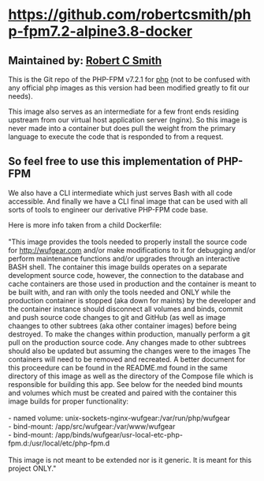 # https://github.com/robertcsmith/php-fpm7.2-alpine3.8-docker

## Maintained by: [Robert C Smith](https://github.com/robertcsmith)

This is the Git repo of the PHP-FPM v7.2.1 for [php](https://hub.docker.com/_/php/) (not to be confused with any official php images as this version had been modified greatly to fit our needs). 

This image also serves as an intermediate for a few front ends residing upstream from our virtual host application server (nginx). So this image is never made into a container but does pull the weight from the primary language to execute the code that is responded to from a request.

## So feel free to use this implementation of PHP-FPM

We also have a CLI intermediate which just serves Bash with all code accessible. And finally we have a CLI final image that can be used with all sorts of tools to engineer our derivative PHP-FPM code base.

Here is more info taken from a child Dockerfile: \
\
"This image provides the tools needed to properly install the source code for http://wufgear.com and/or make modifications to it for debugging and/or perform maintenance functions and/or upgrades through an interactive BASH shell. The container this image builds operates on a separate development source code, however, the connection to the database and cache containers are those used in production and the container is meant to be built with, and ran with only the tools needed and ONLY while the production container is stopped (aka down for maints) by the developer and the container instance should disconnect all volumes and binds, commit and push source code changes to git and GitHub (as well as image chaanges to other subtrees (aka other container images) before being destroyed. To make the changes within production, manually perform a git pull on the production source code. Any changes made to other subtrees should also be updated but assuming the changes were to the images The containers will need to be removed and recreated. A better document for this proceedure can be found in the README.md found in the same directory of this image as well as the directory of the Compose file which is responsible for building this app. See below for the needed bind mounts and volumes which must be created and paired with the container this image builds for proper functionality: \
\
    - named volume:  unix-sockets-nginx-wufgear:/var/run/php/wufgear \
    - bind-mount:    /app/src/wufgear:/var/www/wufgear \
    - bind-mount:    /app/binds/wufgear/usr-local-etc-php-fpm.d:/usr/local/etc/php-fpm.d \
\
This image is not meant to be extended nor is it generic. It is meant for this project ONLY."

